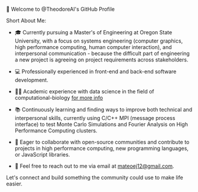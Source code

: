 👋 Welcome to @TheodoreAI's GitHub Profile

Short About Me:

- 🎓 Currently pursuing a Master's of Engineering at Oregon State University, with a focus on systems engineering (computer graphics, high performance computing, human computer interaction), and interpersonal communication - because the difficult part of engineering a new project is agreeing on project requirements across stakeholders.
- 💻 Professionally experienced in front-end and back-end software development.
- 👨‍🔬 Academic experience with data science in the field of computational-biology [for more info](https://royalsocietypublishing.org/doi/10.1098/rsos.220242)
- 📚 Continuously learning and finding ways to improve both technical and interpersonal skills, currently using C/C++ MPI (message process interface) to test Monte Carlo Simulations and Fourier Analysis on High Performance Computing clusters. 
- 🤝 Eager to collaborate with open-source communities and contribute to projects in high performance computing, new programming languages, or JavaScript libraries.

- 📩 Feel free to reach out to me via email at mateoej12@gmail.com.



Let's connect and build something the community could use to make life easier.

<!---
TheodoreAI/TheodoreAI is a ✨ special ✨ repository because its `README.md` (this file) appears on your GitHub profile.
You can click the Preview link to take a look at your changes.
--->
